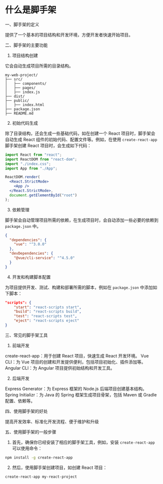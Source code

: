 # 什么是脚手架

一、脚手架的定义

提供了一个基本的项目结构和开发环境，方便开发者快速开始项目。

二、脚手架的主要功能

1. 项目结构创建

它会自动生成项目所需的目录结构。

```
my-web-project/
├── src/
│   ├── components/
│   ├── pages/
│   ├── index.js
├── dist/
├── public/
│   ├── index.html
├── package.json
├── README.md
```

2. 初始代码生成

除了目录结构，还会生成一些基础代码，如在创建一个 React 项目时，脚手架会自动生成 React 组件的初始代码、配置文件等。例如，在使用 `create-react-app` 脚手架创建 React 项目时，会生成如下代码：

```jsx
import React from "react";
import ReactDOM from "react-dom";
import "./index.css";
import App from "./App";

ReactDOM.render(
  <React.StrictMode>
    <App />
  </React.StrictMode>,
  document.getElementById("root")
);
```

3. 依赖管理

脚手架会自动管理项目所需的依赖，在生成项目时，会自动添加一些必要的依赖到 `package.json` 中。

```json
{
  "dependencies": {
    "vue": "^3.0.0"
  },
  "devDependencies": {
    "@vue/cli-service": "^4.5.0"
  }
}
```

4. 开发和构建脚本配置

为项目提供开发、测试、构建和部署所需的脚本，例如在 `package.json` 中添加如下脚本：

```json
"scripts": {
    "start": "react-scripts start",
    "build": "react-scripts build",
    "test": "react-scripts test",
    "eject": "react-scripts eject"
}
```

三、常见的脚手架工具

1. 前端开发

create-react-app：用于创建 React 项目，快速生成 React 开发环境。
Vue CLI：为 Vue 项目的创建和开发提供便利，包括项目初始化、插件添加等。
Angular CLI：为 Angular 项目提供初始结构和开发工具。

2. 后端开发

Express Generator：为 Express 框架的 Node.js 后端项目创建基本结构。
Spring Initializr：为 Java 的 Spring 框架生成项目骨架，包括 Maven 或 Gradle 配置、依赖等。

四、使用脚手架的好处

提高开发效率、标准化开发流程、便于维护和升级

五、使用脚手架的一般步骤

1. 首先，确保你已经安装了相应的脚手架工具，例如，安装 `create-react-app` 可以使用命令：

```bash
npm install -g create-react-app
```

2. 然后，使用脚手架创建项目，如创建 React 项目：

```bash
create-react-app my-react-project
```
